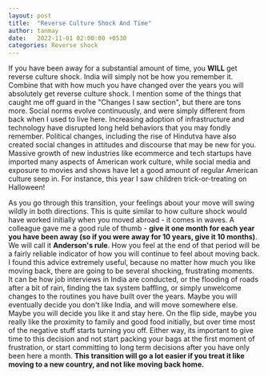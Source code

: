 ```yaml
---
layout: post
title:  "Reverse Culture Shock And Time"
author: tanmay
date:   2022-11-01 02:00:00 +0530
categories: Reverse shock
---
```


If you have been away for a substantial amount of time, you **WILL** get reverse culture shock. India will simply not be how you remember it. Combine that with how much you have changed over the years you will absolutely get reverse culture shock. I mention some of the things that caught me off guard in the "Changes I saw section", but there are tons more. Social norms evolve continuously, and were simply different from back when I used to live here. Increasing adoption of infrastructure and technology have disrupted long held behaviors that you may fondly remember. Political changes, including the rise of Hindutva have also created social changes in attitudes and discourse that may be new for you. Massive growth of new industries like ecommerce and tech startups have imported many aspects of American work culture, while social media and exposure to movies and shows have let a good amount of regular American culture seep in. For instance, this year I saw children trick-or-treating on Halloween!

As you go through this transition, your feelings about your move will swing wildly in both directions. This is quite similar to how culture shock would have worked initially when you moved abroad - it comes in waves. A colleague gave me a good rule of thumb - **give it one month for each year you have been away (so if you were away for 10 years, give it 10 months)**. We will call it **Anderson's rule**. How you feel at the end of that period will be a fairly reliable indicator of how you will continue to feel about moving back. I found this advice extremely useful, because no matter how much you like moving back, there are going to be several shocking, frustrating moments. It can be how job interviews in India are conducted, or the flooding of roads after a bit of rain, finding the tax system baffling, or simply unwelcome changes to the routines you have built over the years. Maybe you will eventually decide you don't like India, and will move somewhere else. Maybe you will decide you like it and stay here. On the flip side, maybe you really like the proximity to family and good food initially, but over time most of the negative stuff starts turning you off. Either way, its important to give time to this decision and not start packing your bags at the first moment of frustration, or start committing to long term decisions after you have only been here a month. **This transition will go a lot easier if you treat it like moving to a new country, and not like moving back home.**
